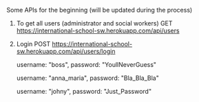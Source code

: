 Some APIs for the beginning (will be updated during the process)

1. To get all users (administrator and social workers)
GET    https://international-school-sw.herokuapp.com/api/users

2. Login 
POST  https://international-school-sw.herokuapp.com/api/users/login

    username: "boss", 
    password: "YoullNeverGuess"

    username: "anna_maria", 
    password: "Bla_Bla_Bla"

    username: "johny", 
    password: "Just_Password"